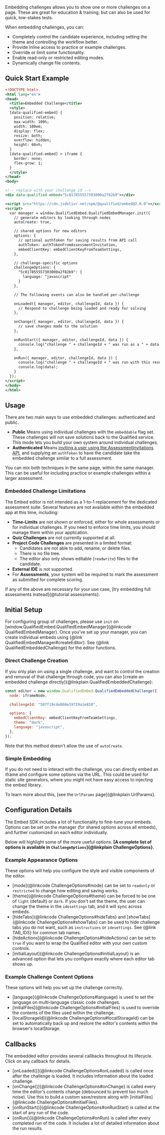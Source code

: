 Embedding challenges allows you to show one or more challenges on a page. These are great for education & training,
but can also be used for quick, low-stakes tests.

When embedding challenges, you can:

- Completely control the candidate experience, including setting the theme and controlling the workflow better.
- Provide inline access to practice or example challenges.
- Override or limit some functionality.
- Enable read-only or restricted editing modes.
- Dynamically change file contents.

## Quick Start Example

```xml
<!DOCTYPE html>
<html lang="en">
<head>
  <title>Embedded Challenge</title>
  <style>
  [data-qualified-embed] {
    position: relative;
    max-width: 100%;
    width: 100em;
    display: flex;
    resize: both;
    overflow: hidden;
    height: 60vh;
  }
  [data-qualified-embed] > iframe {
    border: none;
    flex-grow: 1;
  }
  </style>
</head>
<body>

<!-- replace with your challenge id -->
<div data-qualified-embed="5c817855557303000a2f82b9"></div>

<script src="https://cdn.jsdelivr.net/npm/@qualified/embed@2.0.0"></script>
<script>
  var manager = window.QualifiedEmbed.QualifiedEmbedManager.init({
    // generate editors by looking through nodes
    autoCreate: true,

    // shared options for new editors
    options: {
      // optional authToken for saving results from API call
      authToken: authTokenFromAssessmentInvitation,
      embedClientKey: embedClientKeyFromTeamSettings,
    },

    // challenge-specific options
    challengeOptions: {
      "5c817855557303000a2f82b9": {
        language: "javascript"
      }
    },

    // The following events can also be handled per-challenge

    onLoaded({ manager, editor, challengeId, data }) {
      // Respond to challenge being loaded and ready for solving
    },

    onChange({ manager, editor, challengeId, data }) {
      // save changes made to the solution
    },

    onRunStart({ manager, editor, challengeId, data }) {
      console.log("challenge " + challengeId + " was run as a " + data.type); // test or attempt
    },

    onRun({ manager, editor, challengeId, data }) {
      console.log("challenge " + challengeId + " was run with this result:");
      console.log(data);
    }
  });
</script>
</body>
</html>
```

## Usage

There are two main ways to use embedded challenges: authenticated and public.

- **Public** Means using individual challenges with the `embeddable` flag set. These challenges will not save solutions back to the Qualified service. This mode lets you build your own system around individual challenges.
- **Authenticated** Means [inviting a user using the AssessmentInvitations API](https://docs.qualified.io/integrations/custom-integrations/api/#assessment-invitations), and supplying an `authToken` to have the candidate take the embedded challenge similar to a full assessment.

You can mix both techniques in the same page, within the same manager. This can be useful for including practice or example challenges within a larger assessment.

### Embedded Challenge Limitations

The Embed editor is not intended as a 1-to-1 replacement for the dedicated assessment suite. Several features are not available within the embedded app at this time, including:

- **Time-Limits** are not shown or enforced, either for whole assessments or for individual challenges. If you need to enforce time limits, you should manage them within your application.
- **Quiz Challenges** are not currently supported at all.
- **Project Code Challenges** are presented in a limited format:
  - Candidates are not able to add, rename, or delete files.
  - There is no file tree.
  - The editor also only shows editable (`readwrite`) files to the candidate.
- **External IDE** is not supported.
- For **Assessments**, your system will be required to mark the assessment as submitted for complete scoring.

If any of the above are necessary for your use case, [try embedding full assessments instead]{@tutorial assessments}.

## Initial Setup

For configuring group of challenges, please use `init` on [window.QualifiedEmbed.QualifiedEmbedManager]{@linkcode QualifiedEmbedManager}. Once you've set up your manager, you can create individual embeds using {@link QualifiedEmbedManager#createEditor}. See {@link QualifiedEmbeddedChallenge} for the editor functions.

### Direct Challenge Creation

If you only plan on using a single challenge, and want to control the creation and removal of that challenge through code, you can also [create an embedded challenge directly]{@linkplain QualifiedEmbeddedChallenge}:

```javascript
const editor = new window.QualifiedEmbed.QualifiedEmbeddedChallenge({
  node: iframeNode,

  challengeId: "507f19cde860e19729a1e810",

  options: {
    embedClientKey: embedClientKeyFromTeamSettings,
    theme: "dark",
    language: "javascript",
  },
});
```

Note that this method doesn't allow the use of `autoCreate`.

### Simple Embedding

If you do not need to interact with the challenge, you can directly embed an iframe and configure some options via the URL. This could be used for static site generators, where you might not have easy access to injecting the embed library.

To learn more about this, [see the `UrlParams` page]{@linkplain UrlParams}.

## Configuration Details

The Embed SDK includes a lot of functionality to fine-tune your embeds. Options can be set on the manager (for shared options across all embeds), and further customized on each editor individually.

Below will highlight some of the more useful options. **[A complete list of options is available in `ChallengeOptions`]{@linkplain ChallengeOptions}.**

### Example Appearance Options

These options will help you configure the style and visible components of the editor.

- [mode]{@linkcode ChallengeOptions#mode} can be set to `readonly` or `restricted` to change how editing and saving works.
- [theme]{@linkcode ChallengeOptions#theme} can be forced to be one of `light` (default) or `dark`. If you don't set the theme, the user can change the theme in the `idesettings` tab, and it will sync across embeds.
- [hideTabs]{@linkcode ChallengeOptions#hideTabs} and [showTabs]{@linkcode ChallengeOptions#showTabs} can be used to hide challenge tabs you do not want, such as `instructions` or `idesettings`. See {@link TAB_IDS} for common tab names.
- [hideActions]{@linkcode ChallengeOptions#hideActions} can be set to `true` if you want to wrap the Qualified editor with your own custom controls.
- [initialLayout]{@linkcode ChallengeOptions#initialLayout} is an advanced option that lets you configure exactly where each editor tab shows up.

### Example Challenge Content Options

These options will help you set up the challenge correctly.

- [language]{@linkcode ChallengeOptions#language} is used to set the language on multi-language classic code challenges.
- [initialFiles]{@linkcode ChallengeOptions#initialFiles} is used to override the contents of the files used within the challenge.
- [localStorageId]{@linkcode ChallengeOptions#localStorageId} can be set to automatically back up and restore the editor's contents within the browser's localStorage.

## Callbacks

The embedded editor provides several callbacks throughout its lifecycle. Click on any callback for details.

- [onLoaded()]{@linkcode ChallengeOptions#onLoaded} is called once after the challenge is loaded. It includes information about the loaded challenge.
- [onChange()]{@linkcode ChallengeOptions#onChange} is called every time the editor's contents change (debounced to prevent too much noise). Use this to build a custom save/restore along with [initialFiles]{@linkcode ChallengeOptions#initialFiles}.
- [onRunStart()]{@linkcode ChallengeOptions#onRunStart} is called at the start of any run of the code.
- [onRun()]{@linkcode ChallengeOptions#onRun} is called after every completed run of the code. It includes a lot of detailed information about the run results.

